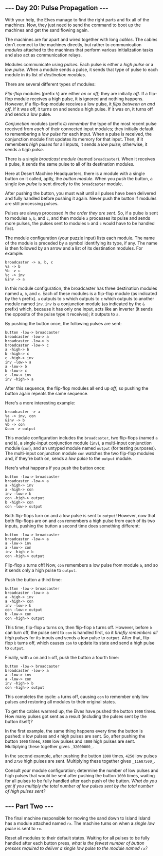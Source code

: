 ## \--- Day 20: Pulse Propagation ---

With your help, the Elves manage to find the right parts and fix all of the machines. Now, they just need to send the command to boot up the machines and get the sand flowing again.

The machines are far apart and wired together with long _cables_. The cables don't connect to the machines directly, but rather to communication _modules_ attached to the machines that perform various initialization tasks and also act as communication relays.

Modules communicate using _pulses_. Each pulse is either a _high pulse_ or a _low pulse_. When a module sends a pulse, it sends that type of pulse to each module in its list of _destination modules_.

There are several different types of modules:

_Flip-flop_ modules (prefix `%`) are either _on_ or _off_; they are initially _off_. If a flip-flop module receives a high pulse, it is ignored and nothing happens. However, if a flip-flop module receives a low pulse, it _flips between on and off_. If it was off, it turns on and sends a high pulse. If it was on, it turns off and sends a low pulse.

_Conjunction_ modules (prefix `&`) _remember_ the type of the most recent pulse received from _each_ of their connected input modules; they initially default to remembering a _low pulse_ for each input. When a pulse is received, the conjunction module first updates its memory for that input. Then, if it remembers _high pulses_ for all inputs, it sends a _low pulse_; otherwise, it sends a _high pulse_.

There is a single _broadcast module_ (named `broadcaster`). When it receives a pulse, it sends the same pulse to all of its destination modules.

Here at Desert Machine Headquarters, there is a module with a single button on it called, aptly, the _button module_. When you push the button, a single _low pulse_ is sent directly to the `broadcaster` module.

After pushing the button, you must wait until all pulses have been delivered and fully handled before pushing it again. Never push the button if modules are still processing pulses.

Pulses are always processed _in the order they are sent_. So, if a pulse is sent to modules `a`, `b`, and `c`, and then module `a` processes its pulse and sends more pulses, the pulses sent to modules `b` and `c` would have to be handled first.

The module configuration (your puzzle input) lists each module. The name of the module is preceded by a symbol identifying its type, if any. The name is then followed by an arrow and a list of its destination modules. For example:

```
broadcaster -> a, b, c
%a -> b
%b -> c
%c -> inv
&inv -> a
```

In this module configuration, the broadcaster has three destination modules named `a`, `b`, and `c`. Each of these modules is a flip-flop module (as indicated by the `%` prefix). `a` outputs to `b` which outputs to `c` which outputs to another module named `inv`. `inv` is a conjunction module (as indicated by the `&` prefix) which, because it has only one input, acts like an inverter (it sends the opposite of the pulse type it receives); it outputs to `a`.

By pushing the button once, the following pulses are sent:

```
button -low-> broadcaster
broadcaster -low-> a
broadcaster -low-> b
broadcaster -low-> c
a -high-> b
b -high-> c
c -high-> inv
inv -low-> a
a -low-> b
b -low-> c
c -low-> inv
inv -high-> a
```

After this sequence, the flip-flop modules all end up _off_, so pushing the button again repeats the same sequence.

Here's a more interesting example:

```
broadcaster -> a
%a -> inv, con
&inv -> b
%b -> con
&con -> output
```

This module configuration includes the `broadcaster`, two flip-flops (named `a` and `b`), a single-input conjunction module (`inv`), a multi-input conjunction module (`con`), and an untyped module named `output` (for testing purposes). The multi-input conjunction module `con` watches the two flip-flop modules and, if they're both on, sends a _low pulse_ to the `output` module.

Here's what happens if you push the button once:

```
button -low-> broadcaster
broadcaster -low-> a
a -high-> inv
a -high-> con
inv -low-> b
con -high-> output
b -high-> con
con -low-> output
```

Both flip-flops turn on and a low pulse is sent to `output`! However, now that both flip-flops are on and `con` remembers a high pulse from each of its two inputs, pushing the button a second time does something different:

```
button -low-> broadcaster
broadcaster -low-> a
a -low-> inv
a -low-> con
inv -high-> b
con -high-> output
```

Flip-flop `a` turns off! Now, `con` remembers a low pulse from module `a`, and so it sends only a high pulse to `output`.

Push the button a third time:

```
button -low-> broadcaster
broadcaster -low-> a
a -high-> inv
a -high-> con
inv -low-> b
con -low-> output
b -low-> con
con -high-> output
```

This time, flip-flop `a` turns on, then flip-flop `b` turns off. However, before `b` can turn off, the pulse sent to `con` is handled first, so it _briefly remembers all high pulses_ for its inputs and sends a low pulse to `output`. After that, flip-flop `b` turns off, which causes `con` to update its state and send a high pulse to `output`.

Finally, with `a` on and `b` off, push the button a fourth time:

```
button -low-> broadcaster
broadcaster -low-> a
a -low-> inv
a -low-> con
inv -high-> b
con -high-> output
```

This completes the cycle: `a` turns off, causing `con` to remember only low pulses and restoring all modules to their original states.

To get the cables warmed up, the Elves have pushed the button `1000` times. How many pulses got sent as a result (including the pulses sent by the button itself)?

In the first example, the same thing happens every time the button is pushed: `8` low pulses and `4` high pulses are sent. So, after pushing the button `1000` times, `8000` low pulses and `4000` high pulses are sent. Multiplying these together gives `_32000000_`.

In the second example, after pushing the button `1000` times, `4250` low pulses and `2750` high pulses are sent. Multiplying these together gives `_11687500_`.

Consult your module configuration; determine the number of low pulses and high pulses that would be sent after pushing the button `1000` times, waiting for all pulses to be fully handled after each push of the button. _What do you get if you multiply the total number of low pulses sent by the total number of high pulses sent?_

## \--- Part Two ---

The final machine responsible for moving the sand down to Island Island has a module attached named `rx`. The machine turns on when a _single low pulse_ is sent to `rx`.

Reset all modules to their default states. Waiting for all pulses to be fully handled after each button press, _what is the fewest number of button presses required to deliver a single low pulse to the module named `rx`?_